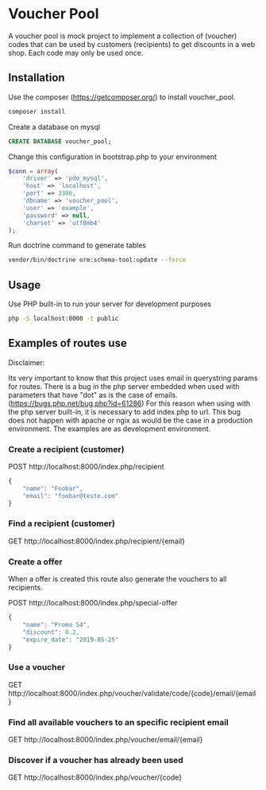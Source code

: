 # Voucher Pool

A voucher pool is mock project to implement a collection of (voucher) codes that can be used by customers (recipients) to get discounts in a web shop. Each code may only be used once.

## Installation

Use the composer (https://getcomposer.org/) to install voucher_pool.

```bash
composer install

```
Create a database on mysql

```sql
CREATE DATABASE voucher_pool;

```
Change this configuration in bootstrap.php to your environment

```php
$conn = array(
    'driver' => 'pdo_mysql',
    'host' => 'localhost',
    'port' => 3306,
    'dbname' => 'voucher_pool',
    'user' => 'example',
    'password' => null,
    'charset' => 'utf8mb4'
);
```
Run doctrine command to generate tables

```bash
vendor/bin/doctrine orm:schema-tool:update --force
```
## Usage

Use PHP built-in to run your server for development purposes
```bash
php -S localhost:8000 -t public
```

## Examples of routes use
Disclaimer:

Its very important to know that this project uses email in querystring params for routes. There is a bug in the php server embedded when used with parameters that have "dot" as is the case of emails.
(https://bugs.php.net/bug.php?id=61286)
For this reason when using with the php server built-in, it is necessary to add index.php to url. This bug does not happen with apache or ngix as would be the case in a production environment. The examples are as development environment.

### Create a recipient (customer)
POST http://localhost:8000/index.php/recipient
```javascript
{
    "name": "Foobar",
    "email": "foobar@teste.com"
}
```

### Find a recipient (customer)

GET http://localhost:8000/index.php/recipient/{email}

### Create a offer
When a offer is created this route also generate the vouchers to all recipients.

POST http://localhost:8000/index.php/special-offer
```javascript
{
	"name": "Promo 54",
	"discount": 0.2,
	"expire_date": "2019-05-25"
}
```
### Use a voucher
GET http://localhost:8000/index.php/voucher/validate/code/{code}/email/{email}

### Find all available vouchers to an specific recipient email
GET http://localhost:8000/index.php/voucher/email/{email}

### Discover if a voucher has already been used
GET http://localhost:8000/index.php/voucher/{code}